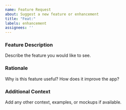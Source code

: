 ```yaml
---
name: Feature Request
about: Suggest a new feature or enhancement
title: "Feat:"
labels: enhancement
assignees: ''
---
```


### Feature Description
Describe the feature you would like to see.

### Rationale
Why is this feature useful? 
How does it improve the app?

### Additional Context
Add any other context, examples, or mockups if available.

